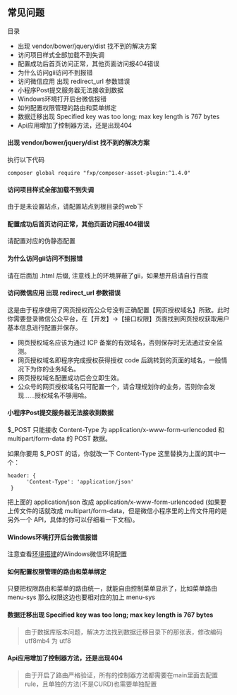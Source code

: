 ## 常见问题

目录

- 出现 vendor/bower/jquery/dist 找不到的解决方案
- 访问项目样式全部加载不到失调
- 配置成功后首页访问正常，其他页面访问报404错误
- 为什么访问gii访问不到报错
- 访问微信应用 出现 redirect_url 参数错误
- 小程序Post提交服务器无法接收到数据
- Windows环境打开后台微信报错
- 如何配置权限管理的路由和菜单绑定
- 数据迁移出现 Specified key was too long; max key length is 767 bytes 
- Api应用增加了控制器方法，还是出现404

#### 出现 vendor/bower/jquery/dist 找不到的解决方案

执行以下代码

```
composer global require "fxp/composer-asset-plugin:^1.4.0"
```

#### 访问项目样式全部加载不到失调

由于是未设置站点，请配置站点到根目录的web下

#### 配置成功后首页访问正常，其他页面访问报404错误

请配置对应的伪静态配置

#### 为什么访问gii访问不到报错

请在后面加 .html 后缀, 注意线上的环境屏蔽了gii，如果想开启请自行百度

#### 访问微信应用 出现 redirect_url 参数错误

这是由于程序使用了网页授权而公众号没有正确配置【网页授权域名】所致。此时你需要登录微信公众平台，在【开发】->【接口权限】页面找到网页授权获取用户基本信息进行配置并保存。

- 网页授权域名应该为通过 ICP 备案的有效域名，否则保存时无法通过安全监测。
- 网页授权域名即程序完成授权获得授权 code 后跳转到的页面的域名，一般情况下为你的业务域名。
- 网页授权域名配置成功后会立即生效。
- 公众号的网页授权域名只可配置一个，请合理规划你的业务，否则你会发现……授权域名不够用哈。

#### 小程序Post提交服务器无法接收到数据

$_POST 只能接收 Content-Type 为 application/x-www-form-urlencoded 和 multipart/form-data 的 POST 数据。

如果你要用 $_POST 的话，你就改一下 Content-Type 这里替换为上面的其中一个：

```
header: {
      'Content-Type': 'application/json'
 }
```

把上面的 application/json 改成 application/x-www-form-urlencoded (如果要上传文件的话就改成 multipart/form-data，但是微信小程序里的上传文件用的是另外一个 API，具体的你可以仔细看一下文档)。

#### Windows环境打开后台微信报错

注意查看[环境搭建](start-environment.md)的Windows微信环境配置

#### 如何配置权限管理的路由和菜单绑定

只要把权限路由和菜单的路由统一，就能自由控制菜单显示了，比如菜单路由 menu-sys 那么权限这边也要相对应的加上 menu-sys

#### 数据迁移出现 Specified key was too long; max key length is 767 bytes 

> 由于数据库版本问题，解决方法找到数据迁移目录下的那张表，修改编码 utf8mb4 为 utf8

#### Api应用增加了控制器方法，还是出现404

> 由于开启了路由严格验证，所有的控制器方法都需要在main里面去配置rule，且单独的方法(不是CURD)也需要单独配置